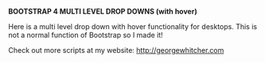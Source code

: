 **BOOTSTRAP 4 MULTI LEVEL DROP DOWNS (with hover)**

Here is a multi level drop down with hover functionality for desktops.  This is not a normal function of Bootstrap so I made it!

Check out more scripts at my website: http://georgewhitcher.com